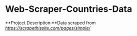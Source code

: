 # Web-Scraper-Countries-Data

**Project Description:**Data scraped from *https://scrapethissite.com/pages/simple/*
